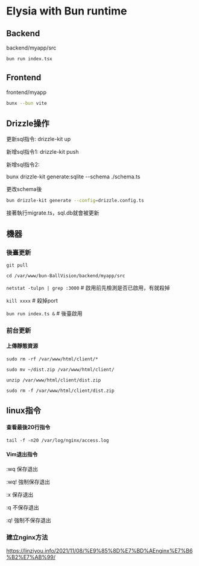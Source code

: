 # Elysia with Bun runtime

## Backend
backend/myapp/src
```bash
bun run index.tsx
```

## Frontend
frontend/myapp
```bash
bunx --bun vite
```

## Drizzle操作

更新sql指令: drizzle-kit up

新增sql指令1: drizzle-kit push

新增sql指令2:

bunx drizzle-kit generate:sqlite --schema ./schema.ts

更改schema後
```bash
bun drizzle-kit generate --config=drizzle.config.ts
```
接著執行migrate.ts，sql.db就會被更新


## 機器

### 後臺更新

`git pull`

`cd /var/www/bun-BallVision/backend/myapp/src`

`netstat -tulpn | grep :3000` # 啟用前先檢測是否已啟用，有就殺掉

`kill xxxx` # 殺掉port

`bun run index.ts &` # 後臺啟用


### 前台更新

#### 上傳靜態資源

`sudo rm -rf /var/www/html/client/*`

`sudo mv ~/dist.zip /var/www/html/client/`

`unzip /var/www/html/client/dist.zip`

`sudo rm -f /var/www/html/client/dist.zip`

## linux指令

#### 查看最後20行指令

`tail -f -n20 /var/log/nginx/access.log`

#### Vim退出指令

:wq  保存退出

:wq! 強制保存退出

:x   保存退出

:q   不保存退出

:q!  強制不保存退出



### 建立nginx方法
https://linziyou.info/2021/11/08/%E9%85%8D%E7%BD%AEnginx%E7%B6%B2%E7%AB%99/

